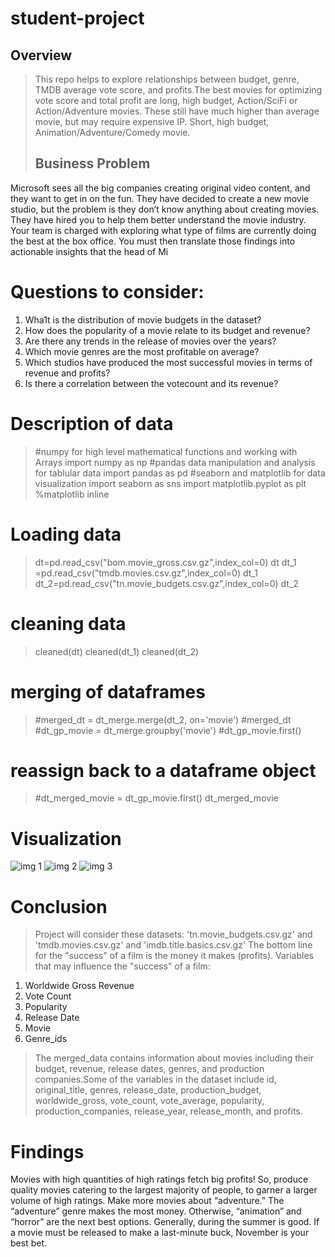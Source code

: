 # student-project
## Overview
>This repo helps to explore relationships between budget, genre, TMDB average vote score, and profits.The best movies for optimizing vote score and total profit are long, high budget, Action/SciFi or Action/Adventure movies. These still have  much higher than average movie, but may require expensive IP. Short, high budget, Animation/Adventure/Comedy movie.
>## Business Problem
Microsoft sees all the big companies creating original video content, and they want to get in on the fun. They have decided to create a new movie studio, but the problem is they don’t know anything about creating movies. They have hired you to help them better understand the movie industry. Your team is charged with exploring what type of films are currently doing the best at the box office. You must then translate those findings into actionable insights that the head of Mi
# Questions to consider:
1. Wha1t is the distribution of movie budgets in the dataset?
2. How does the popularity of a movie relate to its budget and revenue?
3. Are there any trends in the release of movies over the years?
4. Which movie genres are the most profitable on average?
5. Which studios have produced the most successful movies in terms of revenue and profits?
6. Is there a correlation between the votecount and its revenue?
# Description of data
>#numpy for high level mathematical functions and working with Arrays
>import numpy as np
>#pandas data manipulation and analysis for tablular data
>import pandas as pd
>#seaborn and matplotlib for data visualization
>import seaborn as sns
>import matplotlib.pyplot as plt
>%matplotlib inline
# Loading data
>dt=pd.read_csv("bom.movie_gross.csv.gz",index_col=0)
>dt
>dt_1 =pd.read_csv("tmdb.movies.csv.gz",index_col=0)
>dt_1
>dt_2=pd.read_csv("tn.movie_budgets.csv.gz",index_col=0)
>dt_2
# cleaning data
>cleaned(dt)
>cleaned(dt_1)
>cleaned(dt_2)
# merging of dataframes
>#merged_dt = dt_merge.merge(dt_2, on='movie')
>#merged_dt
>#dt_gp_movie = dt_merge.groupby('movie')
>#dt_gp_movie.first()
# reassign back to a dataframe object
>#dt_merged_movie = dt_gp_movie.first()
>dt_merged_movie
# Visualization
![img 1](https://user-images.githubusercontent.com/124351344/225670444-c76120bf-a8d2-423b-b108-bb23188a9c60.png)
![img 2](https://user-images.githubusercontent.com/124351344/225670457-56831576-b84f-4b0b-a3d0-28b5666ca259.png)
![img 3](https://user-images.githubusercontent.com/124351344/225670464-3fd31b84-6940-4ed5-8cba-7ac6c3541b66.png)
# Conclusion
> Project will consider these datasets: 'tn.movie_budgets.csv.gz' and 'tmdb.movies.csv.gz' and 'imdb.title.basics.csv.gz'
> The bottom line for the "success" of a film is the money it makes (profits). Variables that may influence the "success" of a film:
1. Worldwide Gross Revenue
2. Vote Count
3. Popularity
4. Release Date
5. Movie
6. Genre_ids
> The merged_data contains information about movies including their budget, revenue, release dates, genres, and production companies.Some of the variables in the dataset include id, original_title, genres, release_date, production_budget, worldwide_gross, vote_count, vote_average, popularity, production_companies, release_year, release_month, and profits.
 # Findings
 Movies with high quantities of high ratings fetch big profits! So, produce quality movies catering to the largest majority of people, to garner a larger volume of high ratings.
Make more movies about “adventure.” The “adventure” genre makes the most money. Otherwise, “animation” and “horror” are the next best options.
Generally, during the summer is good. If a movie must be released to make a last-minute buck, November is your best bet.
